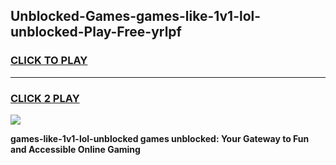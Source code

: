 
## Unblocked-Games-games-like-1v1-lol-unblocked-Play-Free-yrlpf
<h3>
<a href="https://premium76.site?title=games-like-1v1-lol-unblocked&ref=18A1">CLICK TO PLAY</a></h3>
<hr>

<h3>
<a href="https://premium76.site?title=games-like-1v1-lol-unblocked&ref=18A1">CLICK 2 PLAY</a>
  
</h3>

<a href="https://premium76.site?title=games-like-1v1-lol-unblocked&ref=18A1"><img src="https://clearcache.store/games.png"></a>


**games-like-1v1-lol-unblocked games unblocked: Your Gateway to Fun and Accessible Online Gaming**
